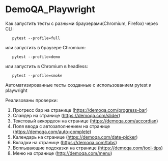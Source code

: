 # DemoQA_Playwright


Как запустить тесты с разными браузерами(Chromium, Firefox) через CLI:

```shell
   pytest --profile=full
````
или запустить в браузере Chromium:
```shell
   pytest --profile=demo
```
или запустить в Chromium в headless:
```shell
   pytest --profile=smoke
```


Автоматизированные тесты созданные с использованием pytest и playwright

Реализованы проверки:

1. Прогресс бар на странице (https://demoqa.com/progress-bar)
2. Слайдер на странице (https://demoqa.com/slider)
3. Текстовый аккордеон на странице (https://demoqa.com/accordian)
4. Поля ввода с автозаполнением на странице (https://demoqa.com/auto-complete)
5. Календарь на странице (https://demoqa.com/date-picker)
6. Вкладки на странице (https://demoqa.com/tabs)
7. Всплывающие подсказки на странице (https://demoqa.com/tool-tips)
8. Меню на странице (http://demoqa.com/menu)

